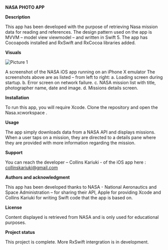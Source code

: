**NASA PHOTO APP**

**Description**

This app has been developed with the purpose of retrieving Nasa mission data for reading and references.
The design pattern used on the app is MVVM – model view viewmodel – and written in Swift 5. 
The app has Cocoapods installed and RxSwift and RxCocoa libraries added.

**Visuals**

![Picture 1](https://user-images.githubusercontent.com/28135810/123601447-5d30a200-d800-11eb-8bea-ca5e2a719602.jpg)

 A screenshot of the NASA iOS app running on an iPhone X emulator
The screenshots above are as listed – from left to right:
  a. Loading screen during startup.
  b. Error screen on network failure.
  c. NASA mission list with title, photographer name, date and image.
  d. Missions details screen.
  
**Installation**

To run this app, you will require Xcode. Clone the repository and open the Nasa.xcworkspace .

**Usage**

The app simply downloads data from a NASA API and displays missions. When a user taps on a mission, they are directed to a details pane where they are provided with more information regarding the mission.

**Support**

You can reach the developer – Collins Kariuki -  of the iOS app here : collinskariuki@gmail.com

**Authors and acknowledgment**

This app has been developed thanks to NASA - National Aeronautics and Space Administration – for sharing their API, Apple for providing Xcode and Collins Kariuki for writing Swift code that the app is based on.

**License**

Content displayed is retrieved from NASA and is only used for educational purposes.

**Project status**

This project is complete. More RxSwift intergration is in development.


